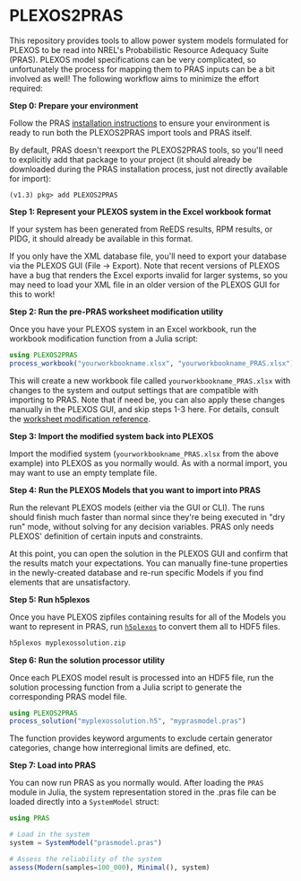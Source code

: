 # PLEXOS2PRAS

This repository provides tools to allow power system models formulated for
PLEXOS to be read into NREL's Probabilistic Resource Adequacy Suite (PRAS).
PLEXOS model specifications can be very complicated, so unfortunately the
process for mapping them to PRAS inputs can be a bit involved as well!
The following workflow aims to minimize the effort required:

__Step 0: Prepare your environment__

Follow the PRAS
[installation instructions](https://nrel.github.io/PRAS/installation)
to ensure your environment is ready to run both the PLEXOS2PRAS import tools
and PRAS itself.

By default, PRAS doesn't reexport the PLEXOS2PRAS tools, so you'll need to
explicitly add that package to your project (it should already be downloaded
during the PRAS installation process, just not directly available for import):

```
(v1.3) pkg> add PLEXOS2PRAS
```

__Step 1: Represent your PLEXOS system in the Excel workbook format__

If your system has been generated from ReEDS results, RPM results, or PIDG,
it should already be available in this format.

If you only have the XML database file, you'll need to export your database
via the PLEXOS GUI (File -> Export). Note that recent versions of PLEXOS have
a bug that renders the Excel exports invalid for larger systems, so you may
need to load your XML file in an older version of the PLEXOS GUI for this to
work!

__Step 2: Run the pre-PRAS worksheet modification utility__

Once you have your PLEXOS system in an Excel workbook, run the workbook
modification function from a Julia script:

```julia
using PLEXOS2PRAS
process_workbook("yourworkbookname.xlsx", "yourworkbookname_PRAS.xlsx")
```

This will create a new workbook file called `yourworkbookname_PRAS.xlsx`
with changes to the system and output settings that are compatible with
importing to PRAS. Note that if need be, you can also apply these changes
manually in the PLEXOS GUI, and skip steps 1-3 here. For details, consult the
[worksheet modification reference](worksheet_modification.md).

__Step 3: Import the modified system back into PLEXOS__

Import the modified system (`yourworkbookname_PRAS.xlsx` from the above
example) into PLEXOS as you normally would. As with a normal import, you may
want to use an empty template file.

__Step 4: Run the PLEXOS Models that you want to import into PRAS__

Run the relevant PLEXOS models (either via the GUI or CLI). The runs should
finish much faster than normal since they're being executed in "dry run" mode,
without solving for any decision variables. PRAS only needs PLEXOS' definition
of certain inputs and constraints.

At this point, you can open the solution in the PLEXOS GUI and confirm that the
results match your expectations. You can manually fine-tune properties in the
newly-created database and re-run specific Models if you find elements that are
unsatisfactory.

__Step 5: Run h5plexos__

Once you have PLEXOS zipfiles containing results for all of the Models you want
to represent in PRAS, run
[`h5plexos`](https://github.com/NREL/h5plexos)
to convert them all to HDF5 files.

```sh
h5plexos myplexossolution.zip
```

__Step 6: Run the solution processor utility__

Once each PLEXOS model result is processed into an HDF5 file, run the solution
processing function from a Julia script to generate the corresponding PRAS
model file.

```julia
using PLEXOS2PRAS
process_solution("myplexossolution.h5", "myprasmodel.pras")
```

The function provides keyword arguments to exclude certain
generator categories, change how interregional limits are defined,
etc.

__Step 7: Load into PRAS__

You can now run PRAS as you normally would. After loading the
`PRAS` module in Julia, the system representation stored in the .pras file
can be loaded directly into a `SystemModel` struct:

```julia
using PRAS

# Load in the system
system = SystemModel("prasmodel.pras")

# Assess the reliability of the system
assess(Modern(samples=100_000), Minimal(), system)
```

